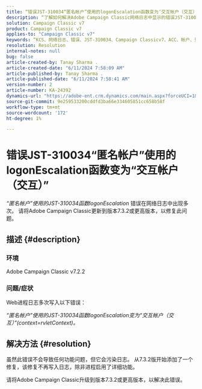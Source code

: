 ```yaml
---
title: “错误JST-310034“匿名帐户”使用的logonEscalation函数变为‘交互帐户（交互）’”
description: “了解如何解决Adobe Campaign Classic网络日志中显示的错误JST-310034。”
solution: Campaign Classic v7
product: Campaign Classic v7
applies-to: "Campaign Classic v7"
keywords: “KCS、网络日志、错误、JST-310034、Campaign Classicv7、ACC、帐户、登录提升”
resolution: Resolution
internal-notes: null
bug: false
article-created-by: Tanay Sharma .
article-created-date: "6/11/2024 7:58:09 AM"
article-published-by: Tanay Sharma .
article-published-date: "6/11/2024 7:58:41 AM"
version-number: 2
article-number: KA-24392
dynamics-url: "https://adobe-ent.crm.dynamics.com/main.aspx?forceUCI=1&pagetype=entityrecord&etn=knowledgearticle&id=a9940253-c827-ef11-840b-6045bd0065b6"
source-git-commit: 9e259533200cddfd3ba66e334605851cc658b58f
workflow-type: tm+mt
source-wordcount: '172'
ht-degree: 1%

---
```


# 错误JST-310034“匿名帐户”使用的logonEscalation函数变为“交互帐户（交互）”


*“匿名帐户”使用的JST-310034函数logonEscalation* 错误在网络日志中出现多次。 请将Adobe Campaign Classic更新到版本7.3.2或更高版本，以修复此问题。

## 描述 {#description}


### 环境

Adobe Campaign Classic v7.2.2



### 问题/症状

Web进程日志多次写入以下错误：

*“匿名帐户”使用的JST-310034函数logonEscalation变为“交互帐户（交互）”(context=rvletContext)。*


## 解决方法 {#resolution}


虽然此错误不会导致任何功能问题，但它会污染日志。 从7.3.2版开始添加了一个修复，该修复不再写入日志，除非进程启用了详细功能。

请将Adobe Campaign Classic升级到版本7.3.2或更高版本，以解决此错误。


